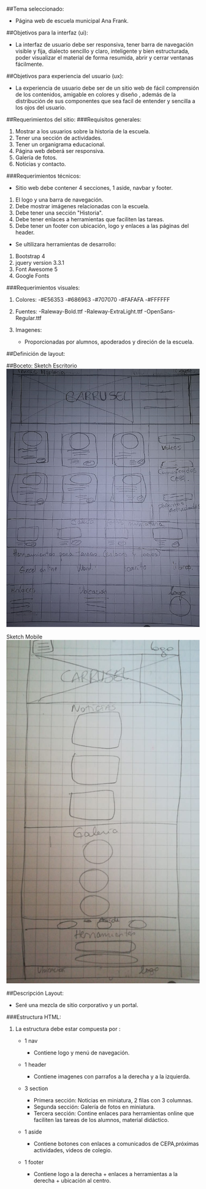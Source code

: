 ##Tema seleccionado:
- Página web de escuela municipal Ana Frank.

##Objetivos para la interfaz (ui):
- La interfaz de usuario debe ser responsiva, tener barra de navegación visible y fija, dialecto sencillo y claro, inteligente y bien estructurada, poder visualizar el material de forma resumida, abrir y cerrar ventanas fácilmente.

##Objetivos para experiencia del usuario (ux):
- La experiencia de usuario debe ser de un sitio web de fácil comprensión de los contenidos, amigable en colores y diseño , además de la distribución de sus componentes que sea facil de entender y sencilla a los ojos del usuario.

##Requerimientos del sitio:
###Requisitos generales:
1. Mostrar a los usuarios sobre la historia de la escuela.
2. Tener una sección de actividades.
3. Tener un organigrama educacional.
4. Página web deberá ser responsiva.
5. Galería de fotos.
6. Noticias y contacto.

###Requerimientos técnicos:

- Sitio web debe contener 4 secciones, 1 aside, navbar y footer.

1. El logo y una barra de navegación.
2. Debe mostrar imágenes relacionadas con la escuela.
3. Debe tener una sección "Historia".
4. Debe tener enlaces a herramientas que faciliten las tareas.
5. Debe tener un footer con ubicación, logo y enlaces a las páginas del header.

- Se ultilizara herramientas de desarrollo:
1. Bootstrap 4
2. jquery version 3.3.1
3. Font Awesome 5
4. Google Fonts


###Requerimientos visuales:

1. Colores:
   -#E56353
   -#686963
   -#707070
   -#FAFAFA
   -#FFFFFF

2. Fuentes:
   -Raleway-Bold.ttf
   -Raleway-ExtraLight.ttf
   -OpenSans-Regular.ttf

3. Imagenes:
   - Proporcionadas por alumnos, apoderados y direción de la escuela.

##Definición de layout:

##Boceto:
Sketch Escritorio
![](img/sketch.png)

Sketch Mobile
![](img/sketchmobile.jpeg)


##Descripción Layout:
- Seré una mezcla de sitio corporativo y un portal.

###Estructura HTML:

1. La estructura debe estar compuesta por :
   - 1 nav
       - Contiene logo y menú de navegación.

   - 1 header
       - Contiene imagenes con parrafos a la derecha y a la izquierda.

   - 3 section
       - Primera sección: Noticias en miniatura, 2 filas con 3 columnas.
       - Segunda sección: Galería de fotos en miniatura.
       - Tercera sección: Contine enlaces para herramientas online que faciliten las tareas de los alumnos, material didáctico.
   - 1 aside
       - Contiene botones con enlaces a comunicados de CEPA,próximas actividades, videos de colegio.

   - 1 footer
       - Contiene logo a la derecha + enlaces a herramientas a la derecha + ubicación al centro. 




